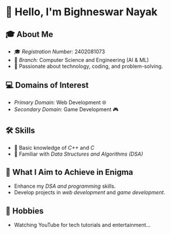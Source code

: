 # 👋 Hello, I'm Bighneswar Nayak  

## 🎓 About Me  
- 🎓 *Registration Number:* 2402081073  
- 🏫 *Branch:* Computer Science and Engineering (AI & ML)  
- 🌱 Passionate about technology, coding, and problem-solving.  

## 💻 Domains of Interest  
- *Primary Domain:* Web Development 🌐  
- *Secondary Domain:* Game Development 🎮  

## 🛠 Skills  
- 🔹 Basic knowledge of *C++* and *C*  
- 🔹 Familiar with *Data Structures and Algorithms (DSA)*  

## 🎯 What I Aim to Achieve in Enigma  
- Enhance my *DSA and programming* skills.  
- Develop projects in *web development* and *game development*.  

## 🎥 Hobbies  
- Watching YouTube for tech tutorials and entertainment...